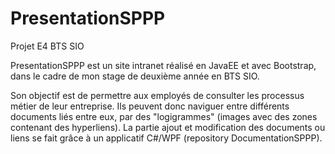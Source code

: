 # PresentationSPPP
Projet E4 BTS SIO

PresentationSPPP est un site intranet réalisé en JavaEE et avec Bootstrap, 
dans le cadre de mon stage de deuxième année en BTS SIO.

Son objectif est de permettre aux employés de consulter les processus métier de leur entreprise. Ils peuvent donc naviguer 
entre différents documents liés entre eux, par des "logigrammes" (images avec des zones contenant des hyperliens).
La partie ajout et modification des documents ou liens se fait grâce à un applicatif C#/WPF (repository DocumentationSPPP).
